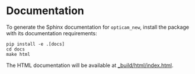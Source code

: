 # Documentation

To generate the Sphinx documentation for `opticam_new`, install the package with its documentation requirements:

```
pip install -e .[docs]
cd docs 
make html
```

The HTML documentation will be available at [_build/html/index.html](_build/html/index.html).

